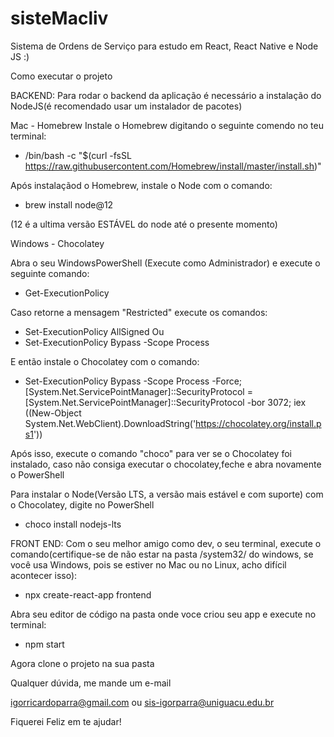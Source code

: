 # sisteMacliv
Sistema de Ordens de Serviço para estudo em React, React Native e Node JS :)

Como executar o projeto 

BACKEND:
  Para rodar o backend da aplicação é necessário a instalação do NodeJS(é recomendado usar um instalador de pacotes)
  
  
  Mac - Homebrew
  Instale o Homebrew digitando o seguinte comendo no teu terminal:
  
  * /bin/bash -c "$(curl -fsSL https://raw.githubusercontent.com/Homebrew/install/master/install.sh)"
  
  Após instalaçãod o Homebrew, instale o Node com o comando:
  
  * brew install node@12  
  
  (12 é a ultima versão ESTÁVEL do node até o presente momento)
  
  
  Windows - Chocolatey 
  
  Abra o seu WindowsPowerShell (Execute como Administrador) e execute o seguinte comando:
  
  * Get-ExecutionPolicy
  
  Caso retorne a mensagem "Restricted" execute os comandos:
  
  * Set-ExecutionPolicy AllSigned
  Ou
  * Set-ExecutionPolicy Bypass -Scope Process
  

  E então instale o Chocolatey com o comando:
  * Set-ExecutionPolicy Bypass -Scope Process -Force; [System.Net.ServicePointManager]::SecurityProtocol = [System.Net.ServicePointManager]::SecurityProtocol -bor 3072; iex ((New-Object System.Net.WebClient).DownloadString('https://chocolatey.org/install.ps1'))
  
  Após isso, execute o comando "choco" para ver se o Chocolatey foi instalado, caso não consiga executar o chocolatey,feche e abra novamente o PowerShell
  
  Para instalar o Node(Versão LTS, a versão mais estável e com suporte) com o Chocolatey, digite no PowerShell 
  * choco install nodejs-lts
  
  FRONT END:
  Com o seu melhor amigo como dev, o seu terminal, execute o comando(certifique-se de não estar na pasta /system32/ do windows, se você usa Windows, pois se estiver no Mac ou no Linux, acho difícil acontecer isso):
  * npx create-react-app frontend
  
  Abra seu editor de código na pasta onde voce criou seu app e execute no terminal:
  * npm start
  
  Agora clone o projeto na sua pasta
  
  Qualquer dúvida, me mande um e-mail
  
  igorricardoparra@gmail.com
  ou
  sis-igorparra@uniguacu.edu.br
  
  Fiquerei Feliz em te ajudar!
  
